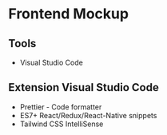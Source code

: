 # Frontend Mockup

## Tools

- Visual Studio Code

## Extension Visual Studio Code

- Prettier - Code formatter
- ES7+ React/Redux/React-Native snippets
- Tailwind CSS IntelliSense
